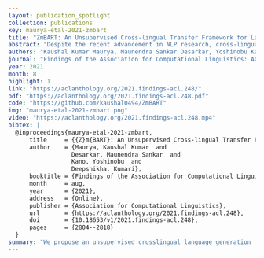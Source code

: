 ```yaml
---
layout: publication_spotlight
collection: publications
key: maurya-etal-2021-zmbart
title: "ZmBART: An Unsupervised Cross-lingual Transfer Framework for Language Generation"
abstract: "Despite the recent advancement in NLP research, cross-lingual transfer for natural language generation is relatively understudied. In this work, we transfer supervision from high resource language (HRL) to multiple lowresource languages (LRLs) for natural language generation (NLG). We consider four NLG tasks (text summarization, question generation, news headline generation, and distractor generation) and three syntactically diverse languages, i.e., English, Hindi, and Japanese. We propose an unsupervised crosslingual language generation framework (called ZmBART) that does not use any parallel or pseudo-parallel/back-translated data. In this framework, we further pre-train mBART sequence-to-sequence denoising auto-encoder model with an auxiliary task using monolingual data of three languages. The objective function of the auxiliary task is close to the target tasks which enriches the multi-lingual latent representation of mBART and provides good initialization for target tasks. Then, this model is fine-tuned with task-specific supervised English data and directly evaluated with low-resource languages in the Zero-shot setting. To overcome catastrophic forgetting and spurious correlation issues, we applied freezing model component and data argumentation approaches respectively. This simple modeling approach gave us promising results. We experimented with few-shot training (with 1000 supervised data-points) which boosted the model performance further. We performed several ablations and cross-lingual transferability analysis to demonstrate the robustness of ZmBART."
authors: "Kaushal Kumar Maurya, Maunendra Sankar Desarkar, Yoshinobu Kano, and Kumari Deepshikha"
journal: "Findings of the Association for Computational Linguistics: ACL-IJCNLP 2021"
year: 2021
month: 8
highlight: 1
link: "https://aclanthology.org/2021.findings-acl.248/"
pdf: "https://aclanthology.org/2021.findings-acl.248.pdf"
code: "https://github.com/kaushal0494/ZmBART"
img: "maurya-etal-2021-zmbart.png"
video: "https://aclanthology.org/2021.findings-acl.248.mp4"
bibtex: |
  @inproceedings{maurya-etal-2021-zmbart,
      title     = {{Z}m{BART}: An Unsupervised Cross-lingual Transfer Framework for Language Generation},
      author    = {Maurya, Kaushal Kumar  and
                  Desarkar, Maunendra Sankar  and
                  Kano, Yoshinobu  and
                  Deepshikha, Kumari},
      booktitle = {Findings of the Association for Computational Linguistics: ACL-IJCNLP 2021},
      month     = aug,
      year      = {2021},
      address   = {Online},
      publisher = {Association for Computational Linguistics},
      url       = {https://aclanthology.org/2021.findings-acl.248},
      doi       = {10.18653/v1/2021.findings-acl.248},
      pages     = {2804--2818}
  }
summary: "We propose an unsupervised crosslingual language generation framework (called ZmBART) that does not use any parallel or pseudo-parallel/back-translated data. In this framework, we further pre-train mBART sequence-to-sequence denoising auto-encoder model with an auxiliary task using monolingual data of three languages. The objective function of the auxiliary task is close to the target tasks which enriches the multi-lingual latent representation of mBART and provides good initialization for target tasks. Then, this model is fine-tuned with task-specific supervised English data and directly evaluated with low-resource languages in the Zero-shot setting."
---
```

